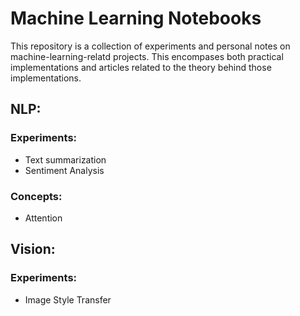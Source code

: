 # Machine Learning Notebooks
This repository is a collection of experiments and personal notes on machine-learning-relatd projects. This encompases both practical implementations and articles related to the theory behind those implementations. 

## NLP:
### Experiments:
- Text summarization
- Sentiment Analysis

### Concepts:
- Attention

## Vision:
### Experiments:
- Image Style Transfer
